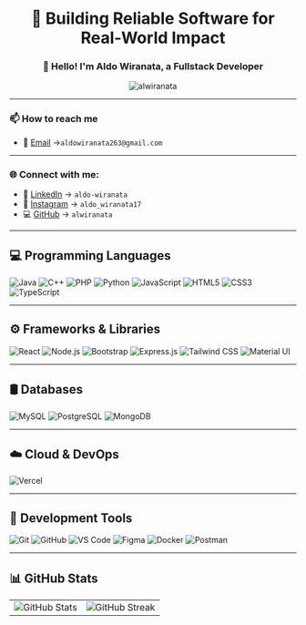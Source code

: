 <h1 align="center">🚀 Building Reliable Software for Real-World Impact</h1>
<h3 align="center">👋 Hello! I'm Aldo Wiranata, a Fullstack Developer</h3>


<p align="center">
  <img src="https://komarev.com/ghpvc/?username=alwiranata&label=Profile%20views&color=4B0082&style=flat" alt="alwiranata" />
</p>

---

### 📫 How to reach me
- 📧 [Email](awiranata263@gmail.com) →`aldowiranata263@gmail.com `

---

### 🌐 Connect with me:

- 💼 [LinkedIn](https://www.linkedin.com/in/aldo-wiranata-9185552a7/) → `aldo-wiranata`
- 📸 [Instagram](https://instagram.com/aldo_wiranata17) → `aldo_wiranata17`
- 💻 [GitHub](https://github.com/alwiranata) → `alwiranata`

---

## 💻 Programming Languages

![Java](https://img.shields.io/badge/Java-007396?style=for-the-badge&logo=java&logoColor=white)
![C++](https://img.shields.io/badge/C++-00599C?style=for-the-badge&logo=c%2B%2B&logoColor=white)
![PHP](https://img.shields.io/badge/PHP-777BB4?style=for-the-badge&logo=php&logoColor=white)
![Python](https://img.shields.io/badge/Python-3776AB?style=for-the-badge&logo=python&logoColor=white)
![JavaScript](https://img.shields.io/badge/JavaScript-F7DF1E?style=for-the-badge&logo=javascript&logoColor=black)
![HTML5](https://img.shields.io/badge/HTML5-E34F26?style=for-the-badge&logo=html5&logoColor=white)
![CSS3](https://img.shields.io/badge/CSS3-1572B6?style=for-the-badge&logo=css3&logoColor=white)
![TypeScript](https://img.shields.io/badge/TypeScript-3178C6?style=for-the-badge&logo=typescript&logoColor=white)

---

## ⚙️ Frameworks & Libraries

![React](https://img.shields.io/badge/React-20232A?style=for-the-badge&logo=react&logoColor=61DAFB)
![Node.js](https://img.shields.io/badge/Node.js-339933?style=for-the-badge&logo=nodedotjs&logoColor=white)
![Bootstrap](https://img.shields.io/badge/Bootstrap-7952B3?style=for-the-badge&logo=bootstrap&logoColor=white)
![Express.js](https://img.shields.io/badge/Express.js-000000?style=for-the-badge&logo=express&logoColor=white)
![Tailwind CSS](https://img.shields.io/badge/Tailwind_CSS-06B6D4?style=for-the-badge&logo=tailwind-css&logoColor=white)
![Material UI](https://img.shields.io/badge/Material_UI-0081CB?style=for-the-badge&logo=mui&logoColor=white)

---

## 🛢️ Databases

![MySQL](https://img.shields.io/badge/MySQL-005C84?style=for-the-badge&logo=mysql&logoColor=white)
![PostgreSQL](https://img.shields.io/badge/PostgreSQL-4169E1?style=for-the-badge&logo=postgresql&logoColor=white)
![MongoDB](https://img.shields.io/badge/MongoDB-47A248?style=for-the-badge&logo=mongodb&logoColor=white)

---

## ☁️ Cloud & DevOps

![Vercel](https://img.shields.io/badge/Vercel-000000?style=for-the-badge&logo=vercel&logoColor=white)

---

## 🧰 Development Tools

![Git](https://img.shields.io/badge/Git-F05032?style=for-the-badge&logo=git&logoColor=white)
![GitHub](https://img.shields.io/badge/GitHub-181717?style=for-the-badge&logo=github&logoColor=white)
![VS Code](https://img.shields.io/badge/VS_Code-007ACC?style=for-the-badge&logo=visual-studio-code&logoColor=white)
![Figma](https://img.shields.io/badge/Figma-F24E1E?style=for-the-badge&logo=figma&logoColor=white)
![Docker](https://img.shields.io/badge/Docker-2496ED?style=for-the-badge&logo=docker&logoColor=white)
![Postman](https://img.shields.io/badge/Postman-FF6C37?style=for-the-badge&logo=postman&logoColor=white)

---


## 📊 GitHub Stats



<table align="center">
  <tr>
    <td align="center">
      <img src="https://github-readme-stats.vercel.app/api?username=alwiranata&show_icons=true&locale=en&theme=algolia" alt="GitHub Stats" />
    </td>
    <td align="center">
      <img src="https://streak-stats.demolab.com/?user=alwiranata&theme=algolia" alt="GitHub Streak" />
    </td>
  </tr>
</table>




